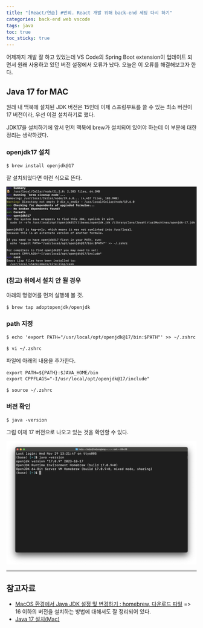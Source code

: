 ```yaml
---
title: "[React/연습] #번외. React 개발 위해 back-end 세팅 다시 하기"
categories: back-end web vscode
tags: java
toc: true
toc_sticky: true
---
```


어제까지 개발 잘 하고 있었는데 VS Code의 Spring Boot extension이 업데이트 되면서 원래 사용하고 있던 버전 설정에서 오류가 났다.
오늘은 이 오류를 해결해보고자 한다.

## Java 17 for MAC

원래 내 맥북에 설치된 JDK 버전은 15인데 이제 스프링부트를 쓸 수 있는 최소 버전이 17 버전이라, 우선 이걸 설치하기로 했다.

JDK17을 설치하기에 앞서 먼저 맥북에 brew가 설치되어 있어야 하는데 이 부분에 대한 정리는 생략하겠다.

### openjdk17 설치

```console
$ brew install openjdk@17
```

잘 설치되었다면 이런 식으로 뜬다.

![openjdk17-installed](/assets/images/react-study/231129_openjdk17.png)

### (참고) 위에서 설치 안 될 경우

아래의 명령어를 먼저 실행해 볼 것.

```console
$ brew tap adoptopenjdk/openjdk
```

### path 지정

```console
$ echo 'export PATH="/usr/local/opt/openjdk@17/bin:$PATH"' >> ~/.zshrc
```

```console
$ vi ~/.zshrc
```

파일에 아래의 내용을 추가한다.

```zshrc
export PATH=${PATH}:$JAVA_HOME/bin
export CPPFLAGS="-I/usr/local/opt/openjdk@17/include"
```

```console
$ source ~/.zshrc
```

### 버전 확인

```console
$ java -version
```

그럼 이제 17 버전으로 나오고 있는 것을 확인할 수 있다.

![openjdk17](/assets/images/react-study/231129_java17.png)

---

## 참고자료

- [MacOS 환경에서 Java JDK 설정 및 변경하기 : homebrew, 다운로드 파일](https://adjh54.tistory.com/216) => 16 이하의 버전을 설치하는 방법에 대해서도 잘 정리되어 있다.
- [Java 17 설치(Mac)](https://vkein.tistory.com/176)
